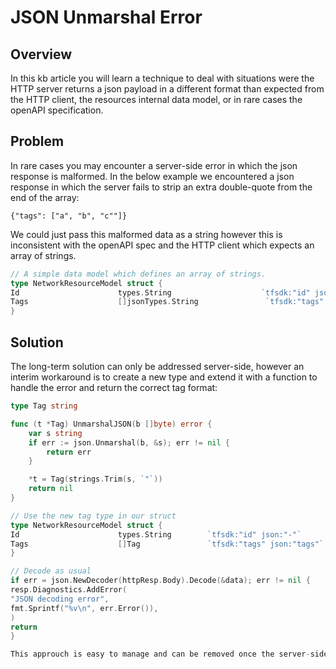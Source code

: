 # JSON Unmarshal Error

## Overview
In this kb article you will learn a technique to deal with situations were the HTTP server returns a json payload in a different format 
than expected from the HTTP client, the resources internal data model, or in rare cases the openAPI specification. 



## Problem

In rare cases you may encounter a server-side error in which the json response is malformed. 
In the below example we encountered a json response in which the server fails to strip an extra 
double-quote from the end of the array:

`{"tags": ["a", "b", "c""]}`

We could just pass this malformed data as a string however this is inconsistent with the openAPI spec 
and the HTTP client which expects an array of strings.

```go
// A simple data model which defines an array of strings.
type NetworkResourceModel struct {
Id                      types.String                    `tfsdk:"id" json:"-"`
Tags                    []jsonTypes.String               `tfsdk:"tags" json:"tags"`
}
```

## Solution

The long-term solution can only be addressed server-side, however an interim workaround is to create a new type 
and extend it with a function to handle the error and return the correct tag format:

```go
type Tag string

func (t *Tag) UnmarshalJSON(b []byte) error {
	var s string
	if err := json.Unmarshal(b, &s); err != nil {
		return err
	}

	*t = Tag(strings.Trim(s, `"`))
	return nil
}

// Use the new tag type in our struct
type NetworkResourceModel struct {
Id                      types.String        `tfsdk:"id" json:"-"`
Tags                    []Tag               `tfsdk:"tags" json:"tags"`
}

// Decode as usual
if err = json.NewDecoder(httpResp.Body).Decode(&data); err != nil {
resp.Diagnostics.AddError(
"JSON decoding error",
fmt.Sprintf("%v\n", err.Error()),
)
return
}

This approuch is easy to manage and can be removed once the server-side issue is resolved.

```